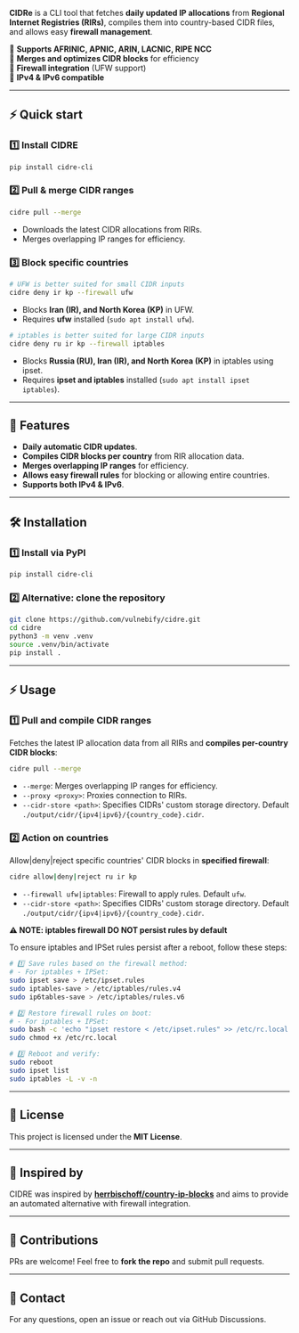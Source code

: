 **CIDRe** is a CLI tool that fetches **daily updated IP allocations** from **Regional Internet Registries (RIRs)**, compiles them into country-based CIDR files, and allows easy **firewall management**.

🔹 **Supports AFRINIC, APNIC, ARIN, LACNIC, RIPE NCC**  
🔹 **Merges and optimizes CIDR blocks** for efficiency  
🔹 **Firewall integration** (UFW support)  
🔹 **IPv4 & IPv6 compatible**  

---

## ⚡ Quick start

### **1️⃣ Install CIDRE**

```bash
pip install cidre-cli
```

### **2️⃣ Pull & merge CIDR ranges**

```bash
cidre pull --merge
```

- Downloads the latest CIDR allocations from RIRs.
- Merges overlapping IP ranges for efficiency.

### **3️⃣ Block specific countries**

```bash
# UFW is better suited for small CIDR inputs
cidre deny ir kp --firewall ufw
```

- Blocks **Iran (IR), and North Korea (KP)** in UFW.
- Requires **ufw** installed (`sudo apt install ufw`).


```bash
# iptables is better suited for large CIDR inputs
cidre deny ru ir kp --firewall iptables
```

- Blocks **Russia (RU), Iran (IR), and North Korea (KP)** in iptables using ipset.
- Requires **ipset and iptables** installed (`sudo apt install ipset iptables`).

---

## 🚀 Features

- **Daily automatic CIDR updates**.
- **Compiles CIDR blocks per country** from RIR allocation data.
- **Merges overlapping IP ranges** for efficiency.
- **Allows easy firewall rules** for blocking or allowing entire countries.
- **Supports both IPv4 & IPv6**.

---

## 🛠️ Installation

### **1️⃣ Install via PyPI**

```bash
pip install cidre-cli
```

### **2️⃣ Alternative: clone the repository**

```bash
git clone https://github.com/vulnebify/cidre.git
cd cidre
python3 -m venv .venv
source .venv/bin/activate
pip install .
```

---

## ⚡ Usage

### **1️⃣ Pull and compile CIDR ranges**

Fetches the latest IP allocation data from all RIRs and **compiles per-country CIDR blocks**:

```bash
cidre pull --merge
```

- `--merge`: Merges overlapping IP ranges for efficiency.
- `--proxy <proxy>`: Proxies connection to RIRs.
- `--cidr-store <path>`: Specifies CIDRs' custom storage directory. Default `./output/cidr/{ipv4|ipv6}/{country_code}.cidr`.

### **2️⃣ Action on countries**

Allow|deny|reject specific countries' CIDR blocks in **specified firewall**:

```bash
cidre allow|deny|reject ru ir kp
```

- `--firewall ufw|iptables`: Firewall to apply rules. Default `ufw`.
- `--cidr-store <path>`: Specifies CIDRs' custom storage directory. Default `./output/cidr/{ipv4|ipv6}/{country_code}.cidr`.

**⚠️ NOTE: iptables firewall DO NOT persist rules by default**

To ensure iptables and IPSet rules persist after a reboot, follow these steps:

```bash
# 1️⃣ Save rules based on the firewall method:
# - For iptables + IPSet:
sudo ipset save > /etc/ipset.rules
sudo iptables-save > /etc/iptables/rules.v4
sudo ip6tables-save > /etc/iptables/rules.v6

# 2️⃣ Restore firewall rules on boot:
# - For iptables + IPSet:
sudo bash -c 'echo "ipset restore < /etc/ipset.rules" >> /etc/rc.local'
sudo chmod +x /etc/rc.local

# 3️⃣ Reboot and verify:
sudo reboot
sudo ipset list
sudo iptables -L -v -n
```


---

## 📄 License

This project is licensed under the **MIT License**.

---

## 🙌 Inspired by

CIDRE was inspired by **[herrbischoff/country-ip-blocks](https://github.com/herrbischoff/country-ip-blocks)** and aims to provide an automated alternative with firewall integration.

---

## 🤝 Contributions

PRs are welcome! Feel free to **fork the repo** and submit pull requests.

---

## 📧 Contact

For any questions, open an issue or reach out via GitHub Discussions.


